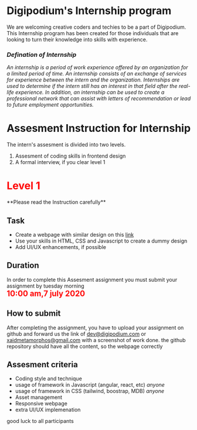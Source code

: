 # Digipodium's Internship program
We are welcoming creative coders and techies to be a part of Digipodium. This Internship program has been created for those individuals that are looking to turn their knowledge into skills with experience. 

### *Defination of Internship*
*An internship is a period of work experience offered by an organization for a limited period of time. An internship consists of an exchange of services for experience between the intern and the organization. Internships are used to determine if the intern still has an interest in that field after the real-life experience. In addition, an internship can be used to create a professional network that can assist with letters of recommendation or lead to future employment opportunities.*

 
# Assesment Instruction for Internship

The intern's assesment is divided into two levels.
1. Assesment of coding skills in frontend design
2. A formal interview, if you clear level 1


<h1 style="color:red">Level 1</h1>
**Please read the Instruction carefully**

## Task
- Create a webpage with similar design on this [link](https://make.techwillsaveus.com/)
- Use your skills in HTML, CSS and Javascript to create a dummy design
- Add UI/UX enhancements, if possible

##  Duration
In order to complete this Assesment assignment you must submit your assignment by tuesday morning <br><strong style="color:red;font-size:1.3rem">10:00 am,7 july 2020</strong>

## How to submit
After completing the assignment, you have to upload your assignment on github and forward us the link of dev@digipodium.com or xaidmetamorphos@gmail.com with a screenshot of work done.
the github repository should have all the content, so the webpage correctly

## Assesment criteria
- Coding style and technique
- usage of framework in Javascript (angular, react, etc) *anyone*
- usage of framework in CSS (tailwind, boostrap, MDB) *anyone*
- Asset management
- Responsive webpage
- extra UI/UX implemenation


good luck to all participants